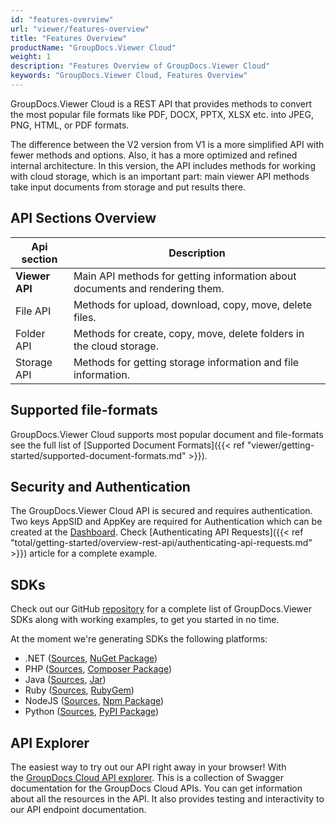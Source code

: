 ```yaml
---
id: "features-overview"
url: "viewer/features-overview"
title: "Features Overview"
productName: "GroupDocs.Viewer Cloud"
weight: 1
description: "Features Overview of GroupDocs.Viewer Cloud"
keywords: "GroupDocs.Viewer Cloud, Features Overview"
---
```


GroupDocs.Viewer Cloud is a REST API that provides methods to convert the most popular file formats like PDF, DOCX, PPTX, XLSX etc. into JPEG, PNG, HTML, or PDF formats.

The difference between the V2 version from V1 is a more simplified API with fewer methods and options. Also, it has a more optimized and refined internal architecture. In this version, the API includes methods for working with cloud storage, which is an important part: main viewer API methods take input documents from storage and put results there.

## API Sections Overview

|Api section|Description
|---|---
|**Viewer API**|Main API methods for getting information about documents and rendering them.
|File API|Methods for upload, download, copy, move, delete files.
|Folder API|Methods for create, copy, move, delete folders in the cloud storage.
|Storage API|Methods for getting storage information and file information.

## Supported file-formats

GroupDocs.Viewer Cloud supports most popular document and file-formats see the full list of [Supported Document Formats]({{< ref "viewer/getting-started/supported-document-formats.md" >}}).

## Security and Authentication

The GroupDocs.Viewer Cloud API is secured and requires authentication. Two keys AppSID and AppKey are required for Authentication which can be created at the [Dashboard](http://dashboard.groupdocs.cloud/). Check [Authenticating API Requests]({{< ref "total/getting-started/overview-rest-api/authenticating-api-requests.md" >}}) article for a complete example.

## SDKs

Check out our GitHub [repository](https://github.com/groupdocs-viewer-cloud) for a complete list of GroupDocs.Viewer SDKs along with working examples, to get you started in no time.

At the moment we're generating SDKs the following platforms:

* .NET ([Sources](https://github.com/groupdocs-viewer-cloud/groupdocs-viewer-cloud-dotnet), [NuGet Package](https://www.nuget.org/packages/GroupDocs.Viewer-Cloud/))
* PHP ([Sources](https://github.com/groupdocs-viewer-cloud/groupdocs-viewer-cloud-php), [Composer Package](https://packagist.org/packages/groupdocscloud/viewer-sdk-php))
* Java ([Sources](https://github.com/groupdocs-viewer-cloud/groupdocs-viewer-cloud-java), [Jar](https://repository.groupdocs.cloud/webapp/#/artifacts/browse/tree/General/repo/com/groupdocs/groupdocs-viewer-cloud))
* Ruby ([Sources](https://github.com/groupdocs-viewer-cloud/groupdocs-viewer-cloud-ruby), [RubyGem](https://rubygems.org/gems/groupdocs_viewer_cloud))
* NodeJS ([Sources](https://github.com/groupdocs-viewer-cloud/groupdocs-viewer-cloud-node), [Npm Package](https://www.npmjs.com/package/groupdocs-viewer-cloud))
* Python ([Sources](https://github.com/groupdocs-viewer-cloud/groupdocs-viewer-cloud-python), [PyPI Package](https://pypi.org/project/groupdocs-viewer-cloud/))

## API Explorer

The easiest way to try out our API right away in your browser! With the [GroupDocs Cloud API explorer](https://apireference.groupdocs.cloud/viewer/). This is a collection of Swagger documentation for the GroupDocs Cloud APIs. You can get information about all the resources in the API. It also provides testing and interactivity to our API endpoint documentation.
